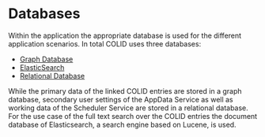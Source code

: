 # Databases

Within the application the appropriate database is used for the different application scenarios. In total COLID uses three databases:
* [Graph Database](/infrastructure/databases/graph-database)
* [ElasticSearch](/infrastructure/databases/elasticsearch)
* [Relational Database](/infrastructure/databases/relational-database)

While the primary data of the linked COLID entries are stored in a graph database, secondary user settings of the AppData Service as well as working data of the Scheduler Service are stored in a relational database.
For the use case of the full text search over the COLID entries the document database of Elasticsearch, a search engine based on Lucene, is used.
